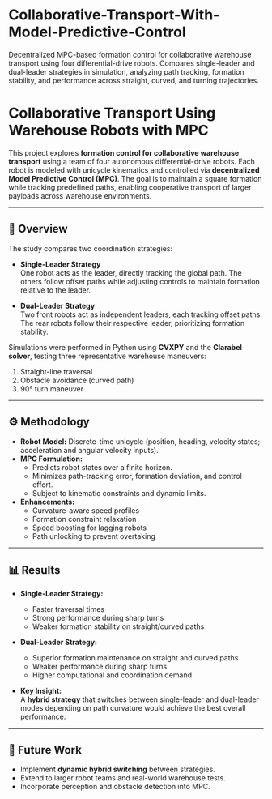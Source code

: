 # Collaborative-Transport-With-Model-Predictive-Control
Decentralized MPC-based formation control for collaborative warehouse transport using four differential-drive robots. Compares single-leader and dual-leader strategies in simulation, analyzing path tracking, formation stability, and performance across straight, curved, and turning trajectories.

# Collaborative Transport Using Warehouse Robots with MPC

This project explores **formation control for collaborative warehouse transport** using a team of four autonomous differential-drive robots. Each robot is modeled with unicycle kinematics and controlled via **decentralized Model Predictive Control (MPC)**. The goal is to maintain a square formation while tracking predefined paths, enabling cooperative transport of larger payloads across warehouse environments.

---

## 📖 Overview
The study compares two coordination strategies:

- **Single-Leader Strategy**  
  One robot acts as the leader, directly tracking the global path. The others follow offset paths while adjusting controls to maintain formation relative to the leader.

- **Dual-Leader Strategy**  
  Two front robots act as independent leaders, each tracking offset paths. The rear robots follow their respective leader, prioritizing formation stability.

Simulations were performed in Python using **CVXPY** and the **Clarabel solver**, testing three representative warehouse maneuvers:
1. Straight-line traversal  
2. Obstacle avoidance (curved path)  
3. 90° turn maneuver  

---

## ⚙️ Methodology
- **Robot Model:** Discrete-time unicycle (position, heading, velocity states; acceleration and angular velocity inputs).  
- **MPC Formulation:**  
  - Predicts robot states over a finite horizon.  
  - Minimizes path-tracking error, formation deviation, and control effort.  
  - Subject to kinematic constraints and dynamic limits.  
- **Enhancements:**  
  - Curvature-aware speed profiles  
  - Formation constraint relaxation  
  - Speed boosting for lagging robots  
  - Path unlocking to prevent overtaking  

---

## 📊 Results
- **Single-Leader Strategy:**  
  - Faster traversal times  
  - Strong performance during sharp turns  
  - Weaker formation stability on straight/curved paths  

- **Dual-Leader Strategy:**  
  - Superior formation maintenance on straight and curved paths  
  - Weaker performance during sharp turns  
  - Higher computational and coordination demand  

- **Key Insight:**  
  A **hybrid strategy** that switches between single-leader and dual-leader modes depending on path curvature would achieve the best overall performance.

---

## 🚀 Future Work
- Implement **dynamic hybrid switching** between strategies.  
- Extend to larger robot teams and real-world warehouse tests.  
- Incorporate perception and obstacle detection into MPC.  
